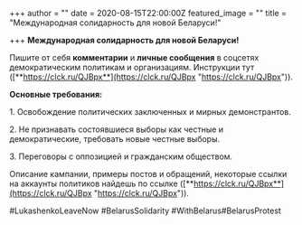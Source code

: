 +++
author = ""
date = 2020-08-15T22:00:00Z
featured_image = ""
title = "Международная солидарность для новой Беларуси!"

+++
**Международная солидарность для новой Беларуси!**

Пишите от себя **комментарии** и **личные сообщения** в соцсетях демократическим политикам и организациям. Инструкции тут ([**https://clck.ru/QJBpx**](https://clck.ru/QJBpx "https://clck.ru/QJBpx")).

**Основные требования:**

1\. Освобождение политических заключенных и мирных демонстрантов.

2\. Не признавать состоявшиеся выборы как честные и демократические, требовать новые честные выборы.

3\. Переговоры с оппозицией и гражданским обществом.

Описание кампании, примеры постов и обращений, некоторые ссылки на аккаунты политиков найдешь по ссылке ([**https://clck.ru/QJBpx**](https://clck.ru/QJBpx "https://clck.ru/QJBpx")).

\#LukashenkoLeaveNow #BelarusSolidarity #WithBelarus#BelarusProtest